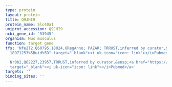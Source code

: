 ```yaml
---
type: protein
layout: protein
title: Q9JHI9
protein_name: Slc40a1
uniprot_accession: Q9JHI9
ncbi_gene_id: '53945'
organism: Mus musculus
function: target gene
tfs: 'Nfe2l2,Q60795,18024,ORegAnno; PAZAR; TRRUST,inferred by curator,&ensp;<a href="https://www.ncbi.nlm.nih.gov/pubmed/?term=21303654;
  18971253%5Buid%5D" target="_blank"><i uk-icon="icon: link"></i>Pubmed</a>

  Nr0b2,Q62227,23957,TRRUST,inferred by curator,&ensp;<a href="https://www.ncbi.nlm.nih.gov/pubmed/?term=20674862%5Buid%5D"
  target="_blank"><i uk-icon="icon: link"></i>Pubmed</a>'
targets: ''
binding_sites: ''
---
```

